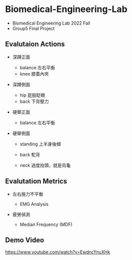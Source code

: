 # Biomedical-Engineering-Lab
* Biomedical Engineering Lab 2022 Fall  
* Group5 Final Project

## Evalutaion Actions
* 深蹲正面 
  * balance 左右平衡
  * knee 膝蓋內夾

* 深蹲側面
  * hip 屁股眨眼
  * back 下背壓力
 
* 硬舉正面
  * balance 左右平衡

* 硬舉側面

  * standing 上半身後傾

  * back 駝背

  * neck 過度抬頭，就是烏龜

## Evalutation Metrics
* 左右施力不平衡
  * EMG Analysis

* 疲勞偵測
  * Median Frequency (MDF)
  
## Demo Video
https://www.youtube.com/watch?v=EwdncYnuXHk

